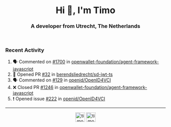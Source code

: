 <h1 align="center">Hi 👋, I'm Timo</h1>
<h3 align="center">A developer from Utrecht, The Netherlands</h3>
<br/>
<!-- https://github.com/rahuldkjain/github-profile-readme-generator --!>

<!--  <p align="left"><img src="https://github-readme-stats.vercel.app/api?username=timoglastra&show_icons=true&count_private=true&" alt="timoglastra" /></p> --!>

<!--
Github language stats
<p align="left"><img src="https://github-readme-stats.vercel.app/api/top-langs/?username=timoglastra&layout=compact" alt="timoglastra" /><p>
-->

<!-- Codestats language stats -->
<!-- <p align="left"><img src="https://codestats-readme.vercel.app/api/top-langs/?username=timoglastra&layout=compact&language_count=12" alt="timoglastra" /><p>    --!>
  
<h3>Recent Activity</h3>

<!--START_SECTION:activity-->
1. 🗣 Commented on [#1700](https://github.com/openwallet-foundation/agent-framework-javascript/issues/1700#issuecomment-1900040544) in [openwallet-foundation/agent-framework-javascript](https://github.com/openwallet-foundation/agent-framework-javascript)
2. 💪 Opened PR [#32](https://github.com/berendsliedrecht/sd-jwt-ts/pull/32) in [berendsliedrecht/sd-jwt-ts](https://github.com/berendsliedrecht/sd-jwt-ts)
3. 🗣 Commented on [#129](https://github.com/openid/OpenID4VCI/issues/129#issuecomment-1899755225) in [openid/OpenID4VCI](https://github.com/openid/OpenID4VCI)
4. ❌ Closed PR [#1246](https://github.com/openwallet-foundation/agent-framework-javascript/pull/1246) in [openwallet-foundation/agent-framework-javascript](https://github.com/openwallet-foundation/agent-framework-javascript)
5. ❗ Opened issue [#222](https://github.com/openid/OpenID4VCI/issues/222) in [openid/OpenID4VCI](https://github.com/openid/OpenID4VCI)
<!--END_SECTION:activity-->

---

<p align="center">
<a href="https://twitter.com/timoglastra" target="blank"><img align="center" src="https://cdn.jsdelivr.net/npm/simple-icons@3.0.1/icons/twitter.svg" alt="timoglastra" height="30" width="30" /></a>
<a href="https://linkedin.com/in/timoglastra" target="blank"><img align="center" src="https://cdn.jsdelivr.net/npm/simple-icons@3.0.1/icons/linkedin.svg" alt="timoglastra" height="30" width="30" /></a>
</p>



